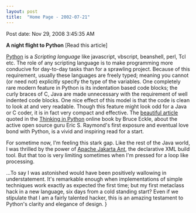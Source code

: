 ```yaml
---
layout: post
title:  "Home Page - 2002-07-21"
---
```


Post date: Nov 29, 2008 3:45:35 AM

**A night flight to Python** [Read this article]

[Python](https://www.python.org/) is a *Scripting language* like javascript, vbscript, beanshell, perl, Tcl etc. The role of any scripting language is to make programming more conducive for day-to-day tasks than for a sprawling project. Because of this requirement, usually these languages are freely typed; meaning you cannot (or need not) explicitly specify the type of the variables. One completely rare modern feature in Python is its indentation based code blocks; the curly braces of C, Java are made unnecessary with the requirement of well indented code blocks. One nice effect of this model is that the code is clean to look at and very readable. Though this feature might look odd for a Java or C coder, it is in fact very compact and effective. The [beautiful article](https://www.linuxjournal.com/article.php?sid=3882) quoted in the [Thinking in Python](https://www.mindview.net/Books/TIPython) online book by Bruce Eckle, about the active open source guru Eric S. Raymond's first exposure and eventual love bond with Python, is a vivid and inspiring read for a start.

For sometime now, I'm feeling this stark gap. Like the rest of the Java world, I was thrilled by the power of [Apache Jakarta Ant](https://jakarta.apache.org/ant/index.html), the declarative XML build tool. But that too is very limiting sometimes when I'm pressed for a loop like processing.

...To say I was astonished would have been positively wallowing in understatement. It's remarkable enough when implementations of simple techniques work exactly as expected the first time; but my first metaclass hack in a new language, six days from a cold standing start? Even if we stipulate that I am a fairly talented hacker, this is an amazing testament to Python's clarity and elegance of design.
}
